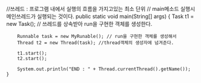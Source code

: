 //쓰레드 : 프로그램 내에서 실행의 흐름을 가지고있는 최소 단위
	//        main메소드 실행시 메인쓰레드가 실행되는 것이다.
	public static void main(String[] args) {
		Task t1 = new Task(); // 쓰레드를 상속받아 run을 구현한 객체를 생성한다.
		
		Runnable task = new MyRunable(); // run을 구현한 객체를 생성해서
		Thread t2 = new Thread(task); //thread객체의 생성자에 넘겨준다.
		
		t1.start();
		t2.start();

		System.out.println("END : " + Thread.currentThread().getName());
	}
